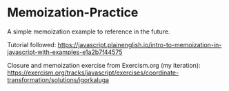 # Memoization-Practice

A simple memoization example to reference in the future.

Tutorial followed:
https://javascript.plainenglish.io/intro-to-memoization-in-javascript-with-examples-e1a2b7f44575

Closure and memoization exercise from Exercism.org (my iteration):
https://exercism.org/tracks/javascript/exercises/coordinate-transformation/solutions/igorkaluga
